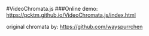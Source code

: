 #VideoChromata.js
###Online demo: https://pcktm.github.io/VideoChromata.js/index.html

original chromata by: https://github.com/wayspurrchen
